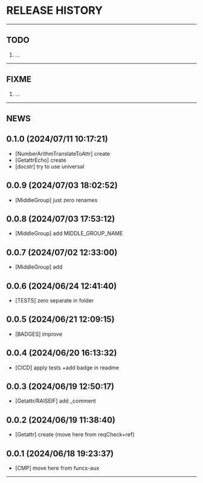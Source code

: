 # RELEASE HISTORY

********************************************************************************
## TODO
1. ...  

********************************************************************************
## FIXME
1. ...  

********************************************************************************
## NEWS

0.1.0 (2024/07/11 10:17:21)
------------------------------
- [NumberArithmTranslateToAttr] create  
- [GetattrEcho] create  
- [docstr] try to use universal  

0.0.9 (2024/07/03 18:02:52)
------------------------------
- [MiddleGroup] just zero renames  

0.0.8 (2024/07/03 17:53:12)
------------------------------
- [MiddleGroup] add MIDDLE_GROUP_NAME  

0.0.7 (2024/07/02 12:33:00)
------------------------------
- [MiddleGroup] add  

0.0.6 (2024/06/24 12:41:40)
------------------------------
- [TESTS] zero separate in folder  

0.0.5 (2024/06/21 12:09:15)
------------------------------
- [BADGES] improve  

0.0.4 (2024/06/20 16:13:32)
------------------------------
- [CICD] apply tests +add badge in readme  

0.0.3 (2024/06/19 12:50:17)
------------------------------
- [Getattr/RAISEIF] add _comment  

0.0.2 (2024/06/19 11:38:40)
------------------------------
- [Getattr] create (move here from reqCheck+ref)  

0.0.1 (2024/06/18 19:23:37)
------------------------------
- [CMP] move here from funcs-aux

********************************************************************************
